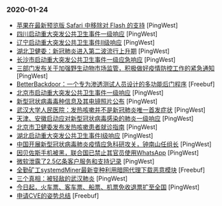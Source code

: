 ### 2020-01-24

* [苹果在最新预览版 Safari 中移除对 Flash 的支持](https://www.pingwest.com/w/203637) [PingWest]
* [四川启动重大突发公共卫生事件一级响应](https://www.pingwest.com/w/203635) [PingWest]
* [辽宁启动重大突发公共卫生事件Ⅱ级响应](https://www.pingwest.com/w/203634) [PingWest]
* [湖北卫健委：新冠肺炎进入第二波流行上升期](https://www.pingwest.com/w/203630) [PingWest]
* [长沙市启动重大突发公共卫生事件一级应急响应](https://www.pingwest.com/w/203621) [PingWest]
* [三部门发布关于加强野生动物市场监管，积极做好疫情防控工作的紧急通知](https://www.pingwest.com/w/203620) [PingWest]
* [BetterBackdoor：一个专为渗透测试人员设计的多功能后门程序](https://www.freebuf.com/sectool/225119.html) [Freebuf]
* [北京市启动重大突发公共卫生事件一级响应](https://www.pingwest.com/w/203618) [PingWest]
* [新型冠状病毒毒种信息及其电镜照片公布](https://www.pingwest.com/w/203615) [PingWest]
* [武汉大学人民医院：发热咳嗽并不是新冠肺炎唯一首发症状](https://www.pingwest.com/w/203614) [PingWest]
* [天津、安徽启动应对新型冠状病毒感染的肺炎一级响应](https://www.pingwest.com/w/203613) [PingWest]
* [北京市卫健委发布发热咳嗽患者就诊指南](https://www.pingwest.com/w/203610) [PingWest]
* [湖北启动重大突发公共卫生事件Ⅰ级响应](https://www.pingwest.com/w/203607) [PingWest]
* [中国开展新型冠状病毒肺炎疫情应急科研攻关，钟南山任组长](https://www.pingwest.com/w/203598) [PingWest]
* [因贝佐斯手机被黑，联合国已禁止其官员使用WhatsApp](https://www.pingwest.com/w/203597) [PingWest]
* [微软泄露了2.5亿条客户服务和支持记录](https://www.pingwest.com/w/203591) [PingWest]
* [全勤矿工systemdMiner最新变种利用暗网代理下载恶意模块](https://www.freebuf.com/articles/system/225146.html) [Freebuf]
* [三个真相：被轻敌的武汉肺炎](https://www.pingwest.com/a/203493) [PingWest]
* [今日起，火车票、客车票、船票、机票免收退票扩至全国](https://www.pingwest.com/w/203580) [PingWest]
* [申请CVE的姿势总结](https://www.freebuf.com/articles/web/224609.html) [Freebuf]
